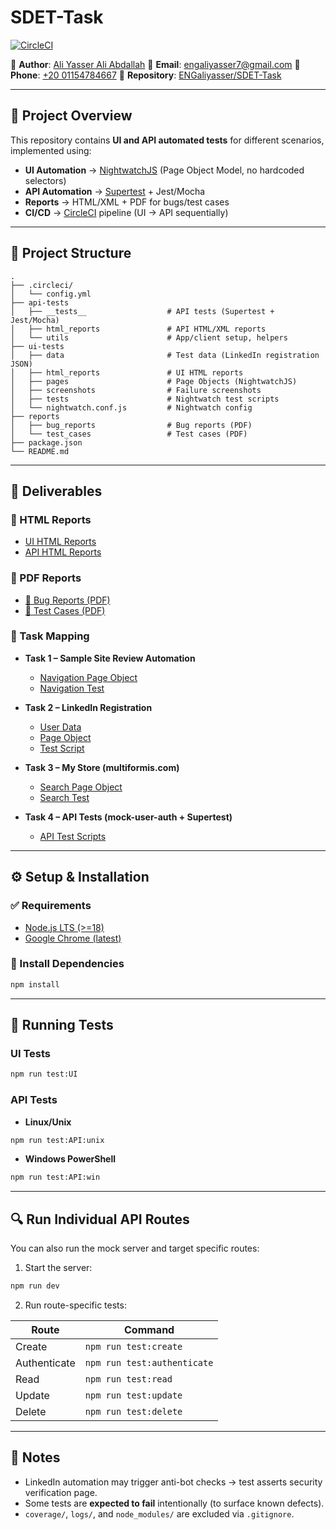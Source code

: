# SDET-Task

[![CircleCI](https://dl.circleci.com/status-badge/img/gh/ENGaliyasser/SDET-Task/tree/main.svg?style=svg\&circle-token=CCIPRJ_DAJQBoT1YHdpJeTToMKGQr_ff5e6d7e59008e04d954be8bbccead2883a5d3df)](https://dl.circleci.com/status-badge/redirect/gh/ENGaliyasser/SDET-Task/tree/main)

📌 **Author**: [Ali Yasser Ali Abdallah](https://www.linkedin.com/in/engaliyasser/)
📧 **Email**: [engaliyasser7@gmail.com](mailto:engaliyasser7@gmail.com)
📱 **Phone**: [+20 01154784667](tel:+201154784667)
📂 **Repository**: [ENGaliyasser/SDET-Task](https://github.com/ENGaliyasser/SDET-Task)

---

## 📖 Project Overview

This repository contains **UI and API automated tests** for different scenarios, implemented using:

* **UI Automation** → [NightwatchJS](https://nightwatchjs.org/) (Page Object Model, no hardcoded selectors)
* **API Automation** → [Supertest](https://github.com/ladjs/supertest) + Jest/Mocha
* **Reports** → HTML/XML + PDF for bugs/test cases
* **CI/CD** → [CircleCI](https://circleci.com/) pipeline (UI → API sequentially)

---

## 📂 Project Structure

```plaintext
.
├── .circleci/
│   └── config.yml
├── api-tests
│   ├── __tests__                  # API tests (Supertest + Jest/Mocha)
│   ├── html_reports               # API HTML/XML reports
│   └── utils                      # App/client setup, helpers
├── ui-tests
│   ├── data                       # Test data (LinkedIn registration JSON)
│   ├── html_reports               # UI HTML reports
│   ├── pages                      # Page Objects (NightwatchJS)
│   ├── screenshots                # Failure screenshots
│   ├── tests                      # Nightwatch test scripts
│   └── nightwatch.conf.js         # Nightwatch config
├── reports
│   ├── bug_reports                # Bug reports (PDF)
│   └── test_cases                 # Test cases (PDF)
├── package.json
└── README.md
```

---

## 📑 Deliverables

### 🔹 HTML Reports

* [UI HTML Reports](ui-tests/html_reports/)
* [API HTML Reports](api-tests/html_reports/)

### 🔹 PDF Reports

* [📄 Bug Reports (PDF)](reports/bug_report.pdf)
* [📄 Test Cases (PDF)](reports/test_cases.pdf)

### 🔹 Task Mapping

* **Task 1 – Sample Site Review Automation**

  * [Navigation Page Object](ui-tests/pages/task1_navigation_page.js)
  * [Navigation Test](ui-tests/tests/task1_navigation.test.js)

* **Task 2 – LinkedIn Registration**

  * [User Data](ui-tests/data/task2_linkedin_user.json)
  * [Page Object](ui-tests/pages/task2_linkedin_register_page.js)
  * [Test Script](ui-tests/tests/task2_linkedin_register.test.js)

* **Task 3 – My Store (multiformis.com)**

  * [Search Page Object](ui-tests/pages/task3_my_store_search_page.js)
  * [Search Test](ui-tests/tests/task3_my_store_search.test.js)

* **Task 4 – API Tests (mock-user-auth + Supertest)**

  * [API Test Scripts](api-tests/__tests__/)

---

## ⚙️ Setup & Installation

### ✅ Requirements

* [Node.js LTS (>=18)](https://nodejs.org/en/download/)
* [Google Chrome (latest)](https://www.google.com/chrome/)

### 🚀 Install Dependencies

```bash
npm install
```

---

## 🧪 Running Tests

### UI Tests

```bash
npm run test:UI
```

### API Tests

* **Linux/Unix**

```bash
npm run test:API:unix
```

* **Windows PowerShell**

```bash
npm run test:API:win
```

---

## 🔍 Run Individual API Routes

You can also run the mock server and target specific routes:

1. Start the server:

```bash
npm run dev
```

2. Run route-specific tests:
   
| Route        | Command                   |
|--------------|---------------------------|
| Create       | `npm run test:create`     |
| Authenticate | `npm run test:authenticate` |
| Read         | `npm run test:read`       |
| Update       | `npm run test:update`     |
| Delete       | `npm run test:delete`     |

---

## 📌 Notes

* LinkedIn automation may trigger anti-bot checks → test asserts security verification page.
* Some tests are **expected to fail** intentionally (to surface known defects).
* `coverage/`, `logs/`, and `node_modules/` are excluded via `.gitignore`.

